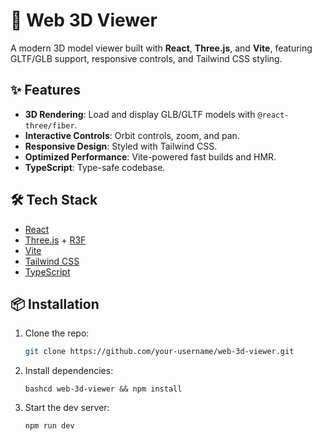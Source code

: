 # 🚀 Web 3D Viewer

A modern 3D model viewer built with **React**, **Three.js**, and **Vite**, featuring GLTF/GLB support, responsive controls, and Tailwind CSS styling.

## ✨ Features

- **3D Rendering**: Load and display GLB/GLTF models with `@react-three/fiber`.
- **Interactive Controls**: Orbit controls, zoom, and pan.
- **Responsive Design**: Styled with Tailwind CSS.
- **Optimized Performance**: Vite-powered fast builds and HMR.
- **TypeScript**: Type-safe codebase.

## 🛠 Tech Stack

- [React](https://react.dev/)
- [Three.js](https://threejs.org/) + [R3F](https://docs.pmnd.rs/react-three-fiber/)
- [Vite](https://vitejs.dev/)
- [Tailwind CSS](https://tailwindcss.com/)
- [TypeScript](https://www.typescriptlang.org/)

## 📦 Installation

1. Clone the repo:
   ```bash
   git clone https://github.com/your-username/web-3d-viewer.git
   ```
2. Install dependencies:
    ```
    bashcd web-3d-viewer && npm install
    ```
3. Start the dev server:
   ```bash
   npm run dev
   ```